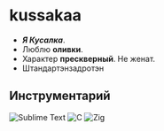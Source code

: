 # kussakaa
- ***Я Кусалка***.  
- Люблю **оливки**.  
- Характер **прескверный**. Не женат.
- Штандартэнзадротэн

## Инструментарий

![Sublime Text](https://img.shields.io/badge/sublime_text-%23575757.svg?style=for-the-badge&logo=sublime-text&logoColor=important)
![C](https://img.shields.io/badge/c-%2300599C.svg?style=for-the-badge&logo=c&logoColor=white)
![Zig](https://img.shields.io/badge/zig-gray.svg?style=for-the-badge&logo=zig&logoColor=yellow)
